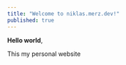 ```yaml
---
title: "Welcome to niklas.merz.dev!"
published: true
---
```


**Hello world**,

This my personal website
